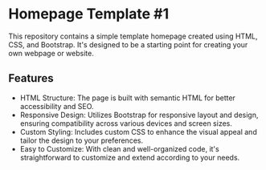 # Homepage Template #1
This repository contains a simple template homepage created using HTML, CSS, and Bootstrap. It's designed to be a starting point for creating your own webpage or website.

## Features
- HTML Structure: The page is built with semantic HTML for better accessibility and SEO.
- Responsive Design: Utilizes Bootstrap for responsive layout and design, ensuring compatibility across various devices and screen sizes.
- Custom Styling: Includes custom CSS to enhance the visual appeal and tailor the design to your preferences.
- Easy to Customize: With clean and well-organized code, it's straightforward to customize and extend according to your needs.

